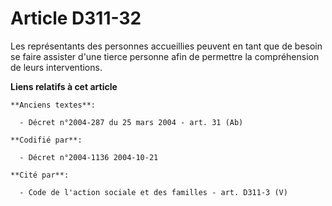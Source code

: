 # Article D311-32

Les représentants des personnes accueillies peuvent en tant que de besoin se faire assister d'une tierce personne afin de
permettre la compréhension de leurs interventions.

**Liens relatifs à cet article**

	**Anciens textes**:

	  - Décret n°2004-287 du 25 mars 2004 - art. 31 (Ab)

	**Codifié par**:

	  - Décret n°2004-1136 2004-10-21

	**Cité par**:

	  - Code de l'action sociale et des familles - art. D311-3 (V)
